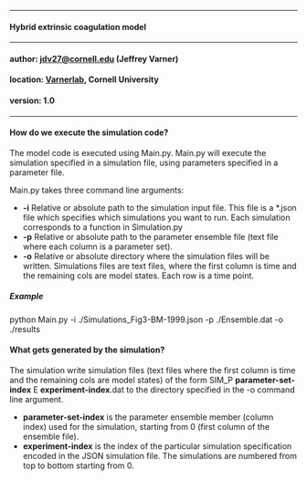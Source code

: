 ____________________________________________________
#### Hybrid extrinsic coagulation model
____________________________________________________
#### author: jdv27@cornell.edu (Jeffrey Varner)
#### location: [Varnerlab](http://www.varnerlab.org), Cornell University
#### version: 1.0
____________________________________________________

#### How do we execute the simulation code?
The model code is executed using Main.py. Main.py will execute the simulation specified in a simulation file, using parameters specified in a parameter file. 

Main.py takes three command line arguments:
* __-i__ Relative or absolute path to the simulation input file. This file is a *.json file which specifies which simulations you want to run. Each simulation corresponds to a function in Simulation.py
* __-p__ Relative or absolute path to the parameter ensemble file (text file where each column is a parameter set).
* __-o__ Relative or absolute directory where the simulation files will be written. Simulations files are text files, where the first column is time and the remaining cols are model states. Each row is a time point.

##### Example
python Main.py -i ./Simulations_Fig3-BM-1999.json -p ./Ensemble.dat -o ./results

#### What gets generated by the simulation?
The simulation write simulation files (text files where the first column is time and the remaining cols are model states) of the form SIM_P __parameter-set-index__ E __experiment-index__.dat to the directory
specified in the -o command line argument. 

* __parameter-set-index__ is the parameter ensemble member (column index) used for the simulation, starting from 0 (first column of the ensemble file). 
* __experiment-index__ is the index of the particular simulation specification encoded in the JSON simulation file. The simulations are numbered from top to bottom starting from 0.
